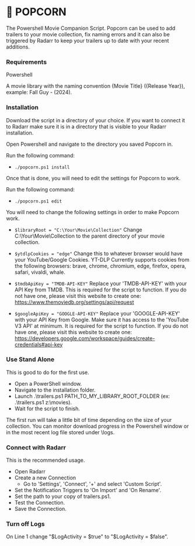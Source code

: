 # 🍿 POPCORN
  The Powershell Movie Companion Script.  Popcorn can be used to add trailers to your movie collection, fix naming errors and it can also be triggered by Radarr to keep your trailers up to date with your recent additions.

### Requirements
Powershell

A movie library with the naming convention {Movie Title} ({Release Year}), example: Fall Guy - (2024).

### Installation
Download the script in a directory of your choice.  If you want to connect it to Radarr make sure it is in a directory that is visible to your Radarr installation.

Open Powershell and navigate to the directory you saved Popcorn in.

Run the following command:
- ``./popcorn.ps1 install``

Once that is done, you will need to edit the settings for Popcorn to work.

Run the following command:
- ``./popcorn.ps1 edit``

You will need to change the following settings in order to make Popcorn work.
- ``$libraryRoot = "C:\Your\Movie\Collection"`` 
Change C:\Your\Movie\Collection to the parent directory of your movie collection.

- ``$ytdlpCookies = "edge"``
Change this to whatever browser would have your YouTube/Google Cookies.  YT-DLP Currently supports cookies from the following browsers:  brave, chrome, chromium, edge, firefox, opera, safari, vivaldi, whale.

- ``$tmdbApiKey = "TMDB-API-KEY"``
Replace your 'TMDB-API-KEY' with your API Key from TMDB.  This is required for the script to function.  If you do not have one, please visit this website to create one:  https://www.themoviedb.org/settings/api/request

- ``$googleApiKey = "GOOGLE-API-KEY"``
Replace your 'GOOGLE-API-KEY' with your API Key from Google. Make sure it has access to the 'YouTube V3 API' at minimum. It is required for the script to function.  If you do not have one, please visit this website to create one:  https://developers.google.com/workspace/guides/create-credentials#api-key
  
### Use Stand Alone
This is good to do for the first use.
- Open a PowerShell window.
- Navigate to the installation folder.
- Launch .\trailers.ps1 PATH_TO_MY_LIBRARY_ROOT_FOLDER (ex: .\trailers.ps1 z:\movies).
- Wait for the script to finish.

The first run will take a little bit of time depending on the size of your collection.
You can monitor download progress in the Powershell window or in the most recent log file stored under \logs.

### Connect with Radarr
This is the recommended usage.
- Open Radarr
- Create a new Connection
  - Go to 'Settings', 'Connect', '+' and select 'Custom Script'.
- Set the Notification Triggers to 'On Import' and 'On Rename'.
- Set the path to your copy of trailers.ps1.
- Test the Connection.
- Save the Connection.

### Turn off Logs
On Line 1 change "$LogActivity = $true"
to "$LogActivity = $false".

